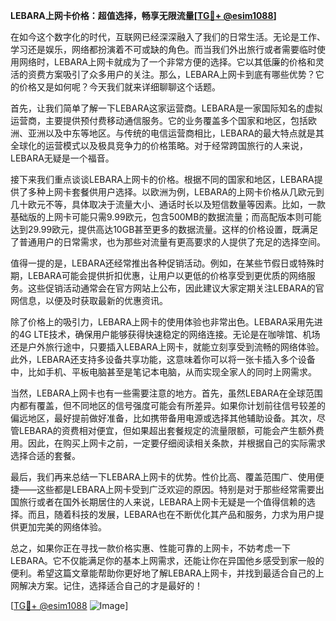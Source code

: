 **LEBARA上网卡价格：超值选择，畅享无限流量[[TG💪+ @esim1088](https://t.me/s/esim1088)]**

在如今这个数字化的时代，互联网已经深深融入了我们的日常生活。无论是工作、学习还是娱乐，网络都扮演着不可或缺的角色。而当我们外出旅行或者需要临时使用网络时，LEBARA上网卡就成为了一个非常方便的选择。它以其低廉的价格和灵活的资费方案吸引了众多用户的关注。那么，LEBARA上网卡到底有哪些优势？它的价格又是如何呢？今天我们就来详细聊聊这个话题。

首先，让我们简单了解一下LEBARA这家运营商。LEBARA是一家国际知名的虚拟运营商，主要提供预付费移动通信服务。它的业务覆盖多个国家和地区，包括欧洲、亚洲以及中东等地区。与传统的电信运营商相比，LEBARA的最大特点就是其全球化的运营模式以及极具竞争力的价格策略。对于经常跨国旅行的人来说，LEBARA无疑是一个福音。

接下来我们重点谈谈LEBARA上网卡的价格。根据不同的国家和地区，LEBARA提供了多种上网卡套餐供用户选择。以欧洲为例，LEBARA的上网卡价格从几欧元到几十欧元不等，具体取决于流量大小、通话时长以及短信数量等因素。比如，一款基础版的上网卡可能只需9.99欧元，包含500MB的数据流量；而高配版本则可能达到29.99欧元，提供高达10GB甚至更多的数据流量。这样的价格设置，既满足了普通用户的日常需求，也为那些对流量有更高要求的人提供了充足的选择空间。

值得一提的是，LEBARA还经常推出各种促销活动。例如，在某些节假日或特殊时期，LEBARA可能会提供折扣优惠，让用户以更低的价格享受到更优质的网络服务。这些促销活动通常会在官方网站上公布，因此建议大家定期关注LEBARA的官网信息，以便及时获取最新的优惠资讯。

除了价格上的吸引力，LEBARA上网卡的使用体验也非常出色。LEBARA采用先进的4G LTE技术，确保用户能够获得快速稳定的网络连接。无论是在咖啡馆、机场还是户外旅行途中，只要插入LEBARA上网卡，就能立刻享受到流畅的网络体验。此外，LEBARA还支持多设备共享功能，这意味着你可以将一张卡插入多个设备中，比如手机、平板电脑甚至是笔记本电脑，从而实现全家人的同时上网需求。

当然，LEBARA上网卡也有一些需要注意的地方。首先，虽然LEBARA在全球范围内都有覆盖，但不同地区的信号强度可能会有所差异。如果你计划前往信号较差的偏远地区，最好提前做好准备，比如携带备用电源或选择其他辅助设备。其次，尽管LEBARA的资费相对便宜，但如果超出套餐规定的流量限额，可能会产生额外费用。因此，在购买上网卡之前，一定要仔细阅读相关条款，并根据自己的实际需求选择合适的套餐。

最后，我们再来总结一下LEBARA上网卡的优势。性价比高、覆盖范围广、使用便捷——这些都是LEBARA上网卡受到广泛欢迎的原因。特别是对于那些经常需要出国旅行或者在国外长期居住的人来说，LEBARA上网卡无疑是一个值得信赖的选择。而且，随着科技的发展，LEBARA也在不断优化其产品和服务，力求为用户提供更加完美的网络体验。

总之，如果你正在寻找一款价格实惠、性能可靠的上网卡，不妨考虑一下LEBARA。它不仅能满足你的基本上网需求，还能让你在异国他乡感受到家一般的便利。希望这篇文章能帮助你更好地了解LEBARA上网卡，并找到最适合自己的上网解决方案。记住，选择适合自己的才是最好的！

[[TG💪+ @esim1088](https://t.me/s/esim1088) ![Image](https://i.postimg.cc/4NQfJmqS/Snipaste-2025-05-13-00-14-12.png)]